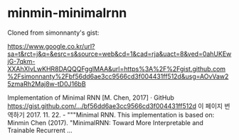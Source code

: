 # minmin-minimalrnn


Cloned from simonnanty's gist:

https://www.google.co.kr/url?sa=t&rct=j&q=&esrc=s&source=web&cd=1&cad=rja&uact=8&ved=0ahUKEwjG-7qkm-XXAhXIvLwKHR8DAQQQFgglMAA&url=https%3A%2F%2Fgist.github.com%2Fsimonnanty%2Fbf56dd6ae3cc9566cd3f004431ff512d&usg=AOvVaw25zmaRh2Maj8w-tD0J16bB

Implementation of Minimal RNN [M. Chen, 2017] · GitHub
https://gist.github.com/.../bf56dd6ae3cc9566cd3f004431ff512d
이 페이지 번역하기
2017. 11. 22. - """Minimal RNN. This implementation is based on: Minmin Chen (2017). "MinimalRNN: Toward More Interpretable and Trainable Recurrent ...

